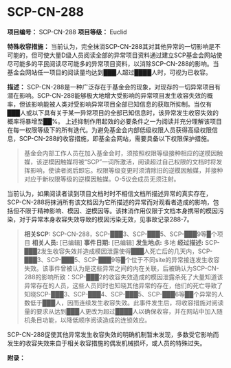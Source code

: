 # SCP-CN-288


**项目编号：** SCP-CN-288
**项目等级：** Euclid

**特殊收容措施：** 当前认为，完全抹消SCP-CN-288其对其他异常的一切影响是不可能的，但可使大量D级人员阅读全部的异常项目资料通过建立SCP基金会网站使尽可能多的平民阅读尽可能多的异常项目资料，以消除SCP-CN-288的影响。当基金会网站任一项目的阅读量均达到███人超过████人时，可视为已收容。

**描述：** SCP-CN-288是一种广泛存在于基金会的现象，对现存的一切异常项目有潜在影响。SCP-CN-288能够极大地增大受影响的异常项目发生收容失效的概率，但该影响能被人类对受影响异常项目全部已知信息的获取所抑制。当仅有███人或以下具有关于某一异常项目的全部已知信息时，该异常发生收容失效的概率将暴增至██%。
上述抑制作用起效的必要条件之一为阅读并充分理解该项目在每一权限等级下的所有迭代。为避免基金会内部低级权限人员获得高级权限信息，SCP-CN-288的收容措施，即基金会网站，需要具备以下权限保护措施。


> 基金会内部工作人员在加入基金会时，须按照权限等级接种相应的逆模因触媒，该逆模因触媒将被“SCP”一词所激活，阅读超过自己权限的文档时将发挥影响，使读者阅后即忘。权限等级变更时须清除旧的逆模因触媒，并接种对应于新权限等级的逆模因触媒。O-5议会成员无须注射。
> 

当前认为，如果阅读者读到项目文档时时不相信文档所描述异常的真实存在，SCP-CN-288将抹消所有该文档因为它所描述的异常而对观看者造成的影响，包括但不限于精神影响、模因、逆模因等。该抹消作用仅限于文档本身携带的模因污染，对于异常本身收容失效导致的模因污染无效，见事故记录288-7。


> **相关SCP:**  SCP-CN-288，SCP-███3、SCP-███5、SCP-███9等█个项目
**相关人员:**  [已编辑]
**事件日期:**  [已编辑]
**发生地点:**  多地
**经过描述:** 
SCP-███2发生收容失效并造成模因泄露使得███人死亡后的几天内，SCP-███3、SCP-███5、SCP-███9等█个位于不同site的异常接连发生收容失效。该事件曾被认为是这些异常之间的内在关联，后被确认为SCP-CN-288的影响所致：SCP-███2的收容失效造成的模因泄露杀死了大量知道该异常存在的人员，这些人员同时也知晓其他异常的存在，他们的死亡导致了知晓SCP-███3、SCP-███4、SCP-███5、SCP-███6等██个异常的人数低于███人，因而连续发生收容失效。此事件发生后，将收容措施对阅读量的要求从达到███人更改为超过████人以确保收容，并在网站中加入随机条目功能，以降低顺序阅读造成的连锁效应。
> 

SCP-CN-288促使其他异常发生收容失效的明确机制暂未发现，多数受它影响而发生的收容失效来自于相关收容措施的偶发机械损坏，或人员的特殊过失。

**附录：** 




